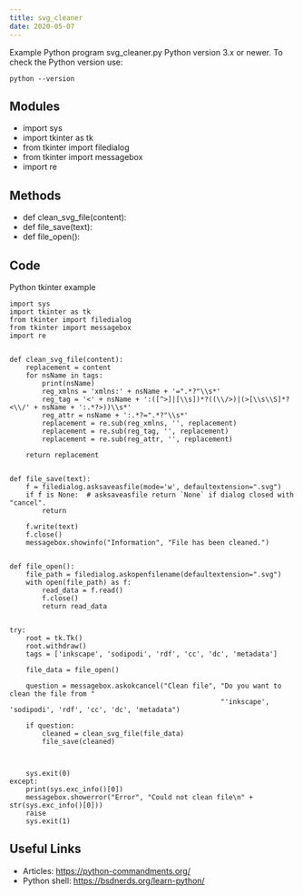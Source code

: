 ```yaml
---
title: svg_cleaner
date: 2020-05-07
---
```

Example Python program svg_cleaner.py
Python version 3.x or newer.
To check the Python version use:

    python --version

## Modules

* import sys
* import tkinter as tk
* from tkinter import filedialog
* from tkinter import messagebox
* import re

## Methods

* def clean_svg_file(content):
* def file_save(text):
* def file_open():

## Code

Python tkinter example

    import sys
    import tkinter as tk
    from tkinter import filedialog
    from tkinter import messagebox
    import re
    
    
    def clean_svg_file(content):
        replacement = content
        for nsName in tags:
            print(nsName)
            reg_xmlns = 'xmlns:' + nsName + '=".*?"\\s*'
            reg_tag = '<' + nsName + ':([^>]|[\\s])*?((\\/>)|(>[\\s\\S]*?<\\/' + nsName + ':.*?>))\\s*'
            reg_attr = nsName + ':.*?=".*?"\\s*'
            replacement = re.sub(reg_xmlns, '', replacement)
            replacement = re.sub(reg_tag, '', replacement)
            replacement = re.sub(reg_attr, '', replacement)
    
        return replacement
    
    
    def file_save(text):
        f = filedialog.asksaveasfile(mode='w', defaultextension=".svg")
        if f is None:  # asksaveasfile return `None` if dialog closed with "cancel".
            return
    
        f.write(text)
        f.close()
        messagebox.showinfo("Information", "File has been cleaned.")
    
    
    def file_open():
        file_path = filedialog.askopenfilename(defaultextension=".svg")
        with open(file_path) as f:
            read_data = f.read()
            f.close()
            return read_data
    
    
    try:
        root = tk.Tk()
        root.withdraw()
        tags = ['inkscape', 'sodipodi', 'rdf', 'cc', 'dc', 'metadata']
    
        file_data = file_open()
    
        question = messagebox.askokcancel("Clean file", "Do you want to clean the file from "
                                                        "'inkscape', 'sodipodi', 'rdf', 'cc', 'dc', 'metadata")
    
        if question:
            cleaned = clean_svg_file(file_data)
            file_save(cleaned)
    
    
    
        sys.exit(0)
    except:
        print(sys.exc_info()[0])
        messagebox.showerror("Error", "Could not clean file\n" + str(sys.exc_info()[0]))
        raise
        sys.exit(1)
    

## Useful Links

- Articles: https://python-commandments.org/
- Python shell: https://bsdnerds.org/learn-python/
